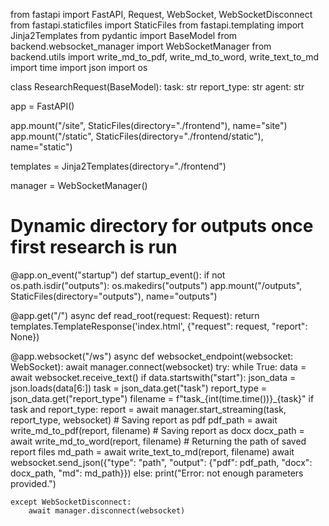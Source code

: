 from fastapi import FastAPI, Request, WebSocket, WebSocketDisconnect
from fastapi.staticfiles import StaticFiles from fastapi.templating
import Jinja2Templates from pydantic import BaseModel from
backend.websocket_manager import WebSocketManager from backend.utils
import write_md_to_pdf, write_md_to_word, write_text_to_md import time
import json import os

class ResearchRequest(BaseModel): task: str report_type: str agent: str

app = FastAPI()

app.mount("/site", StaticFiles(directory="./frontend"), name="site")
app.mount("/static", StaticFiles(directory="./frontend/static"),
name="static")

templates = Jinja2Templates(directory="./frontend")

manager = WebSocketManager()

# Dynamic directory for outputs once first research is run

@app.on_event("startup") def startup_event(): if not
os.path.isdir("outputs"): os.makedirs("outputs") app.mount("/outputs",
StaticFiles(directory="outputs"), name="outputs")

@app.get("/") async def read_root(request: Request): return
templates.TemplateResponse('index.html', {"request": request, "report":
None})

@app.websocket("/ws") async def websocket_endpoint(websocket:
WebSocket): await manager.connect(websocket) try: while True: data =
await websocket.receive_text() if data.startswith("start"): json_data =
json.loads(data\[6:\]) task = json_data.get("task") report_type =
json_data.get("report_type") filename =
f"task\_{int(time.time())}\_{task}" if task and report_type: report =
await manager.start_streaming(task, report_type, websocket) \# Saving
report as pdf pdf_path = await write_md_to_pdf(report, filename) \#
Saving report as docx docx_path = await write_md_to_word(report,
filename) \# Returning the path of saved report files md_path = await
write_text_to_md(report, filename) await websocket.send_json({"type":
"path", "output": {"pdf": pdf_path, "docx": docx_path, "md": md_path}})
else: print("Error: not enough parameters provided.")

    except WebSocketDisconnect:
        await manager.disconnect(websocket)
